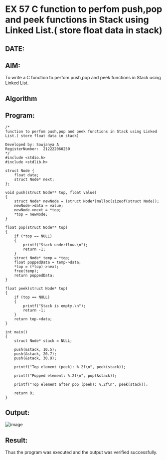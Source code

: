 # EX 57 C function to perfom push,pop and peek functions in Stack using Linked List.( store float data in stack)
## DATE:
## AIM:
To write a C function to perfom push,pop and peek functions in Stack using Linked List.

## Algorithm

## Program:
```
/*
function to perfom push,pop and peek functions in Stack using Linked List.( store float data in stack)

Developed by: Sowjanya A
RegisterNumber:  212222060250
*/
#include <stdio.h>
#include <stdlib.h>

struct Node {
    float data;
    struct Node* next;
};

void push(struct Node** top, float value)
{
    struct Node* newNode = (struct Node*)malloc(sizeof(struct Node));
    newNode->data = value;
    newNode->next = *top;
    *top = newNode;
}

float pop(struct Node** top)
{
    if (*top == NULL)
    {
        printf("Stack underflow.\n");
        return -1;
    }
    struct Node* temp = *top;
    float poppedData = temp->data;
    *top = (*top)->next;
    free(temp);
    return poppedData;
}

float peek(struct Node* top)
{
    if (top == NULL)
    {
        printf("Stack is empty.\n");
        return -1;
    }
    return top->data;
}

int main()
{
    struct Node* stack = NULL;

    push(&stack, 10.5);
    push(&stack, 20.7);
    push(&stack, 30.9);
    
    printf("Top element (peek): %.2f\n", peek(stack));

    printf("Popped element: %.2f\n", pop(&stack));
    
    printf("Top element after pop (peek): %.2f\n", peek(stack));

    return 0;
}
```

## Output:

![image](https://github.com/user-attachments/assets/9e928414-3f7b-4399-b8cc-490ff70f07ec)


## Result:
Thus the program was executed and the output was verified successfully.
